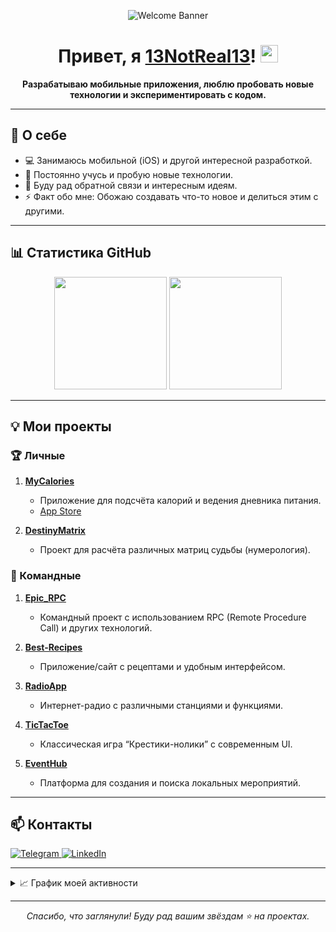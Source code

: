 <!-- Приветственный баннер (необязательно, можно удалить или заменить на свой) -->
<p align="center">
  <img src="https://user-images.githubusercontent.com/5131091/236882128-221511e7-e20f-436e-97b1-dd103cadc8b6.gif" alt="Welcome Banner" />
</p>

<h1 align="center">Привет, я <a href="https://github.com/13NotReal13">13NotReal13</a>! <img src="https://media.giphy.com/media/hvRJCLFzcasrR4ia7z/giphy.gif" width="28"></h1>

<p align="center">
  <b>Разрабатываю мобильные приложения, люблю пробовать новые технологии и экспериментировать с кодом.</b>
</p>

---

## 🚀 О себе
- 💻 Занимаюсь мобильной (iOS) и другой интересной разработкой.
- 🌱 Постоянно учусь и пробую новые технологии.
- 💬 Буду рад обратной связи и интересным идеям.
- ⚡ Факт обо мне: Обожаю создавать что-то новое и делиться этим с другими.

---

## 📊 Статистика GitHub

<p align="center">
  <!-- Статистика -->
  <img height="180em" src="https://github-readme-stats.vercel.app/api?username=13NotReal13&show_icons=true&theme=radical"/>
  <!-- Языки (необязательно) -->
  <img height="180em" src="https://github-readme-stats.vercel.app/api/top-langs/?username=13NotReal13&layout=compact&theme=radical"/>
</p>

---

## 💡 Мои проекты

### 🏆 Личные
1. **[MyCalories](https://github.com/13NotReal13/MyCalories)**  
   - Приложение для подсчёта калорий и ведения дневника питания.  
   - [App Store](https://apps.apple.com/pl/app/my-calories-24-7/id6502844957)

2. **[DestinyMatrix](https://github.com/13NotReal13/DestinyMatrix)**  
   - Проект для расчёта различных матриц судьбы (нумерология).

### 🤝 Командные
1. **[Epic_RPC](https://github.com/ridebyhorse/Epic_RPC)**  
   - Командный проект с использованием RPC (Remote Procedure Call) и других технологий.

2. **[Best-Recipes](https://github.com/Otarkush/Best-Recipes)**  
   - Приложение/сайт с рецептами и удобным интерфейсом.

3. **[RadioApp](https://github.com/VladimirFibe/RadioApp)**  
   - Интернет-радио с различными станциями и функциями.

4. **[TicTacToe](https://github.com/denisgindulin/TicTacToe)**  
   - Классическая игра “Крестики-нолики” с современным UI.

5. **[EventHub](https://github.com/ridebyhorse/EventHub)**  
   - Платформа для создания и поиска локальных мероприятий.

---

## 📫 Контакты

<p>
  <!-- Иконка Telegram -->
  <a href="https://t.me/ivan_semik1n" target="_blank">
    <img src="https://img.shields.io/badge/Telegram-26A5E4?style=for-the-badge&logo=telegram&logoColor=white" alt="Telegram">
  </a>
  <!-- Иконка LinkedIn (при необходимости) -->
  <a href="https://www.linkedin.com/in/yourLinkedIn/" target="_blank">
    <img src="https://img.shields.io/badge/LinkedIn-0077B5?style=for-the-badge&logo=linkedin&logoColor=white" alt="LinkedIn">
  </a>
</p>

---

<details>
  <summary>📈 График моей активности</summary>
  <br>
  <img src="https://activity-graph.herokuapp.com/graph?username=13NotReal13&theme=react-dark&bg_color=20232a&hide_border=true" alt="Activity Graph" />
</details>

---

<!-- Можно добавить дополнительные "трофеи", если хочется -->
<!--
<p align="center">
  <img src="https://github-profile-trophy.vercel.app/?username=13NotReal13&theme=radical" alt="Trophies" />
</p>
-->

<p align="center">
  <i>Спасибо, что заглянули! Буду рад вашим звёздам ⭐ на проектах.</i>
</p>
